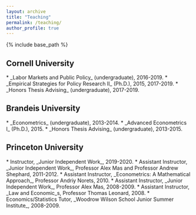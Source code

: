 ```yaml
---
layout: archive
title: "Teaching"
permalink: /teaching/
author_profile: true
---
```


{% include base_path %}

<h2>Cornell University</h2>
* _Labor Markets and Public Policy_ (undergraduate), 2016-2019.
* _Empirical Strategies for Policy Research II_ (Ph.D.), 2015, 2017-2019.
* _Honors Thesis Advising_ (undergraduate), 2017-2019.

<h2>Brandeis University</h2>
* _Econometrics_ (undergraduate), 2013-2014.
* _Advanced Econometrics I_ (Ph.D.), 2015.
* _Honors Thesis Advising_ (undergraduate), 2013-2015.

<h2>Princeton University</h2>
* Instructor, _Junior Independent Work_, 2019-2020.
* Assistant Instructor, _Junior Independent Work_, Professor Alex Mas and Professor Andrew Shephard, 2011-2012.
* Assistant Instructor, _Econometrics: A Mathematical Approach_, Professor Andriy Norets, 2010.
* Assistant Instructor, _Junior Independent Work_, Professor Alex Mas, 2008-2009. 
* Assistant Instructor, _Law and Economic_s, Professor Thomas Leonard, 2008.
* Economics/Statistics Tutor, _Woodrow Wilson School Junior Summer Institute_, 2008-2009.
